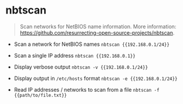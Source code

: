 # nbtscan
> Scan networks for NetBIOS name information.
> More information: <https://github.com/resurrecting-open-source-projects/nbtscan>.

- Scan a network for NetBIOS names
`nbtscan {{192.168.0.1/24}}`

- Scan a single IP address
`nbtscan {{192.168.0.1}}`

- Display verbose output
`nbtscan -v {{192.168.0.1/24}}`

- Display output in `/etc/hosts` format
`nbtscan -e {{192.168.0.1/24}}`

- Read IP addresses / networks to scan from a file
`nbtscan -f {{path/to/file.txt}}`
